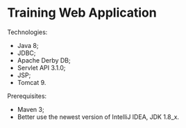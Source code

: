 # Training Web Application

Technologies:
- Java 8;
- JDBC;
- Apache Derby DB;
- Servlet API 3.1.0;
- JSP;
- Tomcat 9.

Prerequisites:
- Maven 3;
- Better use the newest version of IntelliJ IDEA, JDK 1.8_x.
